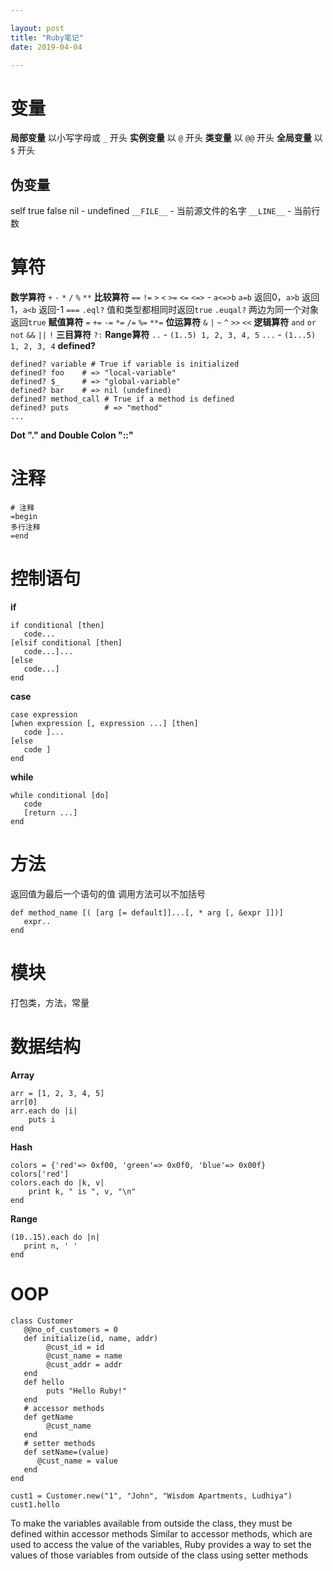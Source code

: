 ```yaml
---

layout: post
title: "Ruby笔记"
date: 2019-04-04

---
```


# 变量
**局部变量**
以小写字母或 `_` 开头
**实例变量**
以 `@` 开头
**类变量**
以 `@@` 开头
**全局变量**
以 `$` 开头
## 伪变量
self
true
false
nil - undefined
`__FILE__` - 当前源文件的名字
`__LINE__` - 当前行数
# 算符
**数学算符**
`+` `-` `*` `/` `%` `**`
**比较算符**
`==` `!=` `>` `<` `>=` `<=`
`<=>` - `a<=>b` `a=b` 返回0，`a>b` 返回1，`a<b` 返回-1
`===`
`.eql?` 值和类型都相同时返回`true`
`.euqal?` 两边为同一个对象返回`true`
**赋值算符**
`=` `+=` `-=` `*=` `/=` `%=` `**=`
**位运算符**
`&` `|` `~` `^` `>>` `<<`
**逻辑算符**
`and` `or` `not` `&&` `||` `!`
**三目算符**
`?:`
**Range算符**
`..` - `(1..5) 1, 2, 3, 4, 5`
`...` - `(1...5) 1, 2, 3, 4`
**defined?**
```
defined? variable # True if variable is initialized
defined? foo    # => "local-variable"
defined? $_     # => "global-variable"
defined? bar    # => nil (undefined)
defined? method_call # True if a method is defined
defined? puts        # => "method"
...
```

**Dot "." and Double Colon "::"**

# 注释
```
# 注释
=begin
多行注释
=end
```
# 控制语句
**if**
```
if conditional [then]
   code...
[elsif conditional [then]
   code...]...
[else
   code...]
end
```
**case**
```
case expression
[when expression [, expression ...] [then]
   code ]...
[else
   code ]
end
```
**while**
```
while conditional [do]
   code
   [return ...] 
end
```
# 方法
返回值为最后一个语句的值
调用方法可以不加括号
```
def method_name [( [arg [= default]]...[, * arg [, &expr ]])]
   expr..
end
```
# 模块
打包类，方法，常量
# 数据结构
**Array**
```
arr = [1, 2, 3, 4, 5]
arr[0]
arr.each do |i|
    puts i
end
```
**Hash**
```
colors = {'red'=> 0xf00, 'green'=> 0x0f0, 'blue'=> 0x00f}
colors['red']
colors.each do |k, v|
    print k, " is ", v, "\n"
end
```
**Range**
```
(10..15).each do |n| 
   print n, ' ' 
end
```
# OOP
```
class Customer
   @@no_of_customers = 0
   def initialize(id, name, addr)
        @cust_id = id
        @cust_name = name
        @cust_addr = addr
   end
   def hello
        puts "Hello Ruby!"
   end
   # accessor methods
   def getName
        @cust_name
   end
   # setter methods
   def setName=(value)
      @cust_name = value
   end
end

cust1 = Customer.new("1", "John", "Wisdom Apartments, Ludhiya")
cust1.hello
```
To make the variables available from outside the class, they must be defined within accessor methods
Similar to accessor methods, which are used to access the value of the variables, Ruby provides a way to set the values of those variables from outside of the class using setter methods